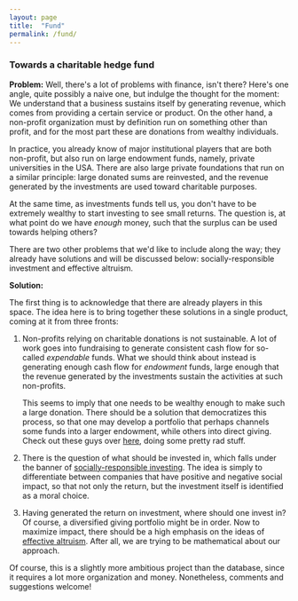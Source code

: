 ```yaml
---
layout: page
title:  "Fund"
permalink: /fund/
---
```


### Towards a charitable hedge fund

**Problem:** Well, there's a lot of problems with finance, isn't there? Here's one angle, quite possibly a naive one, but indulge the thought for the moment: We understand that a business sustains itself by generating revenue, which comes from providing a certain service or product. On the other hand, a non-profit organization must by definition run on something other than profit, and for the most part these are donations from wealthy individuals. 

In practice, you already know of major institutional players that are both non-profit, but also run on large endowment funds, namely, private universities in the USA. There are also large private foundations that run on a similar principle: large donated sums are reinvested, and the revenue generated by the investments are used toward charitable purposes. 

At the same time, as investments funds tell us, you don't have to be extremely wealthy to start investing to see small returns. The question is, at what point do we have *enough* money, such that the surplus can be used towards helping others?

There are two other problems that we'd like to include along the way; they already have solutions and will be discussed below: socially-responsible investment and effective altruism. 

**Solution:**

The first thing is to acknowledge that there are already players in this space. The idea here is to bring together these solutions in a single product, coming at it from three fronts:

1. Non-profits relying on charitable donations is not sustainable. A lot of work goes into fundraising to generate consistent cash flow for so-called *expendable* funds. What we should think about instead is generating enough cash flow for *endowment* funds, large enough that the revenue generated by the investments sustain the activities at such non-profits.

	This seems to imply that one needs to be wealthy enough to make such a large donation. There should be a solution that democratizes this process, so that one may develop a portfolio that perhaps channels some funds into a larger endowment, while others into direct giving. Check out these guys over [here](https://smartergiving.org), doing some pretty rad stuff.

2. There is the question of what should be invested in, which falls under the banner of [socially-responsible investing](https://en.wikipedia.org/wiki/Socially_responsible_investing). The idea is simply to differentiate between companies that have positive and negative social impact, so that not only the return, but the investment itself is identified as a moral choice.

3. Having generated the return on investment, where should one invest in? Of course, a diversified giving portfolio might be in order. Now to maximize impact, there should be a high emphasis on the ideas of [effective altruism](https://www.effectivealtruism.org). After all, we are trying to be mathematical about our approach.

Of course, this is a slightly more ambitious project than the database, since it requires a lot more organization and money. Nonetheless, comments and suggestions welcome!